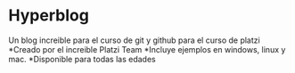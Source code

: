 # Hyperblog
Un blog increible para el curso de git y github para el curso de platzi
*Creado por el increible Platzi Team
*Incluye ejemplos en windows, linux y mac.
*Disponible para todas las edades
